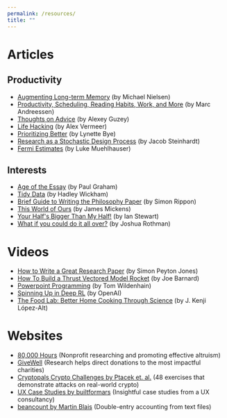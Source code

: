 ```yaml
---
permalink: /resources/
title: ""
---
```


# Articles
## Productivity
- <a href="http://augmentingcognition.com/ltm.html" target="_blank">Augmenting Long-term Memory</a> (by Michael Nielsen)
- <a href="https://a16z.com/2020/09/07/on-productivity-scheduling-reading-habits-marc-andreessen/" target="_blank">Productivity, Scheduling, Reading Habits, Work, and More</a> (by Marc Andreessen)
- <a href="https://guzey.com/advice/" target="_blank">Thoughts on Advice</a> (by Alexey Guzey)
- <a href="https://alexvermeer.com/life-hacking/" target="_blank">Life Hacking</a> (by Alex Vermeer)
- <a href="https://lynettebye.com/blog/2020/6/26/five-ways-to-prioritize-better" target="_blank">Prioritizing Better</a> (by Lynette Bye)
- <a href="https://web.archive.org/web/20211010181733/https://cs.stanford.edu/~jsteinhardt/ResearchasaStochasticDecisionProcess.html" target="_blank">Research as a Stochastic Design Process</a> (by Jacob Steinhardt)
- <a href="https://www.lesswrong.com/posts/PsEppdvgRisz5xAHG/fermi-estimates" target="_blank">Fermi Estimates</a> (by Luke Muehlhauser)

## Interests
- <a href="http://www.paulgraham.com/essay.html" target="_blank">Age of the Essay</a> (by Paul Graham)
- <a href="https://vita.had.co.nz/papers/tidy-data.pdf" target="_blank">Tidy Data</a> (by Hadley Wickham)
- <a href="https://philosophy.fas.harvard.edu/files/phildept/files/brief_guide_to_writing_philosophy_paper.pdf" target="_blank">Brief Guide to Writing the Philosophy Paper</a> (by Simon Rippon)
- <a href="https://www.usenix.org/system/files/1401_08-12_mickens.pdf" target="_blank">This World of Ours</a> (by James Mickens)
- <a href="https://www.whydomath.org/Reading_Room_Material/ian_stewart/yourhalf.html" target="_blank">Your Half's Bigger Than My Half!</a> (by Ian Stewart)
- <a href="https://www.newyorker.com/magazine/2020/12/21/what-if-you-could-do-it-all-over" target="_blank">What if you could do it all over?</a> (by Joshua Rothman)

# Videos
- <a href="https://www.microsoft.com/en-us/research/academic-program/write-great-research-paper/" target="_blank">How to Write a Great Research Paper</a> (by Simon Peyton Jones)
- <a href="https://youtu.be/4cw9K9yuIyU" target="_blank">How To Build a Thrust Vectored Model Rocket</a> (by Joe Barnard)
- <a href="https://youtu.be/_3loq22TxSc" target="_blank">Powerpoint Programming</a> (by Tom Wildenhain)
- <a href="https://youtu.be/fdY7dt3ijgY" target="_blank">Spinning Up in Deep RL</a> (by OpenAI)
- <a href="https://youtu.be/Lk_IKBPkGSg" target="_blank">The Food Lab: Better Home Cooking Through Science</a> (by J. Kenji López-Alt)

# Websites
- <a href="https://80000hours.org/" target="_blank">80,000 Hours</a> (Nonprofit researching and promoting effective altruism)
- <a href="https://www.givewell.org/" target="_blank">GiveWell</a> (Research helps direct donations to the most impactful charities)
- <a href="https://cryptopals.com/" target="_blank">Cryptopals Crypto Challenges by Ptacek et. al.</a> (48 exercises that demonstrate attacks on real-world crypto)
- <a href="https://builtformars.co.uk/" target="_blank">UX Case Studies by builtformars</a> (Insightful case studies from a UX consultancy)
- <a href="http://furius.ca/beancount/" target="_blank">beancount by Martin Blais</a> (Double-entry accounting from text files)

